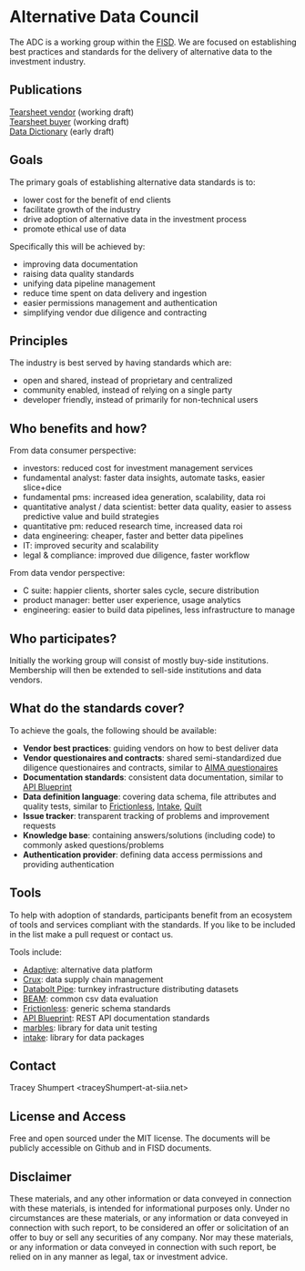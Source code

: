 # Alternative Data Council

The ADC is a working group within the [FISD](
http://www.siia.net/Divisions/FISD-Financial-Information-Services-Association). We are focused on establishing best practices and standards for the delivery of alternative data to the investment industry.

## Publications

[Tearsheet vendor](
https://github.com/siia-fisd/altdata-council/blob/master/documentation/tearsheet.md) (working draft)  
[Tearsheet buyer](
https://github.com/siia-fisd/altdata-council/blob/master/documentation/tearsheet-buyer.md) (working draft)  
[Data Dictionary](https://github.com/siia-fisd/altdata-council/blob/master/documentation/data%20dictionary.xlsx) (early draft)

## Goals

The primary goals of establishing alternative data standards is to:

* lower cost for the benefit of end clients 
* facilitate growth of the industry
* drive adoption of alternative data in the investment process
* promote ethical use of data

Specifically this will be achieved by:

* improving data documentation
* raising data quality standards
* unifying data pipeline management
* reduce time spent on data delivery and ingestion
* easier permissions management and authentication
* simplifying vendor due diligence and contracting

## Principles

The industry is best served by having standards which are:

* open and shared, instead of proprietary and centralized
* community enabled, instead of relying on a single party
* developer friendly, instead of primarily for non-technical users

## Who benefits and how?

From data consumer perspective:

* investors: reduced cost for investment management services
* fundamental analyst: faster data insights, automate tasks, easier slice+dice
* fundamental pms: increased idea generation, scalability, data roi
* quantitative analyst / data scientist: better data quality, easier to assess predictive value and build strategies
* quantitative pm: reduced research time, increased data roi
* data engineering: cheaper, faster and better data pipelines
* IT: improved security and scalability
* legal & compliance: improved due diligence, faster workflow

From data vendor perspective:

* C suite: happier clients, shorter sales cycle, secure distribution
* product manager: better user experience, usage analytics
* engineering: easier to build data pipelines, less infrastructure to manage

## Who participates?

Initially the working group will consist of mostly buy-side institutions. Membership will then be extended to sell-side institutions and data vendors.

## What do the standards cover?

To achieve the goals, the following should be available:

* **Vendor best practices**: guiding vendors on how to best deliver data
* **Vendor questionaires and contracts**: shared semi-standardized due diligence questionaires and contracts, similar to [AIMA questionaires](https://www.aima.org/sound-practices/due-diligence-questionnaires.html)
* **Documentation standards**: consistent data documentation, similar to [API Blueprint](https://github.com/apiaryio/api-blueprint/blob/master/API%20Blueprint%20Specification.md#i-api-blueprint-language-1)
* **Data definition language**: covering data schema, file attributes and quality tests, similar to [Frictionless](https://frictionlessdata.io/specs/data-package/), [Intake](https://intake.readthedocs.io/en/latest/data-packages.html#defining-a-package), [Quilt](https://docs.quiltdata.com/api/buildyml)
* **Issue tracker**: transparent tracking of problems and improvement requests
* **Knowledge base**: containing answers/solutions (including code) to commonly asked questions/problems
* **Authentication provider**: defining data access permissions and providing authentication

## Tools

To help with adoption of standards, participants benefit from an ecosystem of tools and services compliant with the standards. If you like to be included in the list make a pull request or contact us.

Tools include:
* [Adaptive](https://www.adaptivemgmt.com/): alternative data platform
* [Crux](https://www.cruxinformatics.com/): data supply chain management
* [Databolt Pipe](https://www.databolt.tech/index-pipe-vendors.html): turnkey infrastructure distributing datasets
* [BEAM](https://antenna.bamfunds.com/): common csv data evaluation
* [Frictionless](https://frictionlessdata.io/software/): generic schema standards
* [API Blueprint](https://apiblueprint.org/tools.html): REST API documentation standards
* [marbles](https://github.com/twosigma/marbles): library for data unit testing
* [intake](https://intake.readthedocs.io/en/latest): library for data packages


## Contact

Tracey Shumpert <traceyShumpert-at-siia.net>

## License and Access

Free and open sourced under the MIT license. The documents will be publicly accessible on Github and in FISD documents.

## Disclaimer

These materials, and any other information or data conveyed in connection with these materials, is intended for informational purposes only. Under no circumstances are these materials, or any information or data conveyed in connection with such report, to be considered an offer or solicitation of an offer to buy or sell any securities of any company. Nor may these materials, or any information or data conveyed in connection with such report, be relied on in any manner as legal, tax or investment advice.

